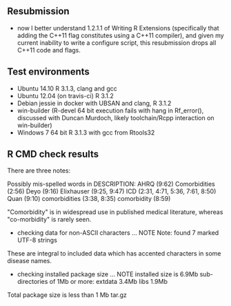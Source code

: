 ## Resubmission
* now I better understand 1.2.1.1 of Writing R Extensions (specifically that adding the C++11 flag constitutes using a C++11 compiler), and given my current inability to write a configure script, this resubmission drops all C++11 code and flags.

## Test environments
* Ubuntu 14.10 R 3.1.3, clang and gcc
* Ubuntu 12.04 (on travis-ci) R 3.1.2
* Debian jessie in docker with UBSAN and clang, R 3.1.2
* win-builder (R-devel 64 bit execution fails with hang in Rf_error(), discussed with Duncan Murdoch, likely toolchain/Rcpp interaction on win-builder)
* Windows 7 64 bit R 3.1.3 with gcc from Rtools32

## R CMD check results

There are three notes:
 
 Possibly mis-spelled words in DESCRIPTION:
  AHRQ (9:62)
  Comorbidities (2:56)
  Deyo (9:16)
  Elixhauser (9:25, 9:47)
  ICD (2:31, 4:71, 5:36, 7:61, 8:50)
  Quan (9:10)
  comorbidities (3:38, 8:35)
  comorbidity (8:59)

"Comorbidity" is in widespread use in published medical literature, whereas "co-morbidity" is rarely seen.
 
 * checking data for non-ASCII characters ... NOTE
  Note: found 7 marked UTF-8 strings

These are integral to included data which has accented characters in some disease names.
  
* checking installed package size ... NOTE
  installed size is  6.9Mb
  sub-directories of 1Mb or more:
    extdata   3.4Mb
    libs      1.9Mb

Total package size is less than 1 Mb tar.gz

